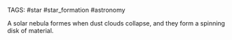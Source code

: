 TAGS: #star #star_formation #astronomy 

A solar nebula formes when dust clouds collapse, and they form a spinning disk of material. 